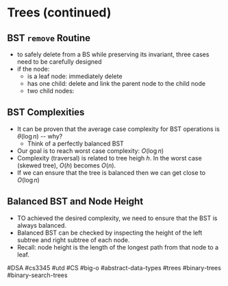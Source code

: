 # Trees (continued)
## BST `remove` Routine
- to safely delete from a BS while preserving its invariant, three cases need to be carefully designed
- if the node:
	- is a leaf node: immediately delete
	- has one child: delete and link the parent node to the child node
	- two child nodes:
## BST Complexities
- It can be proven that the average case complexity for BST operations is $\theta(\log n)$ -- why?
	- Think of a perfectly balanced BST
- Our goal is to reach worst case complexity: $O(\log n)$
- Complexity (traversal) is related to tree heigh $h$. In the worst case (skewed tree), $O(h)$ becomes $O(n)$.
- If we can ensure that the tree is balanced then we can get close to $O(\log n)$
## Balanced BST and Node Height
- TO achieved the desired complexity, we need to ensure that the BST is always balanced.
- Balanced BST can be checked by inspecting the height of the left subtree and right subtree of each node.
- Recall: node height is the length of the longest path from that node to a leaf.

#DSA #cs3345 #utd #CS #big-o #abstract-data-types #trees #binary-trees #binary-search-trees